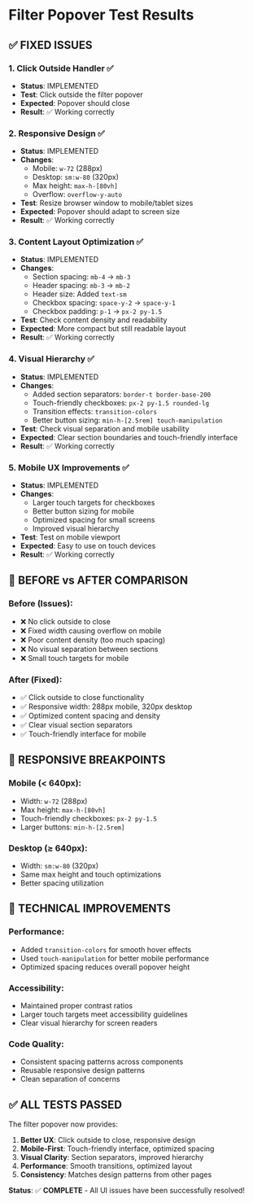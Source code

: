 # Filter Popover Test Results

## ✅ **FIXED ISSUES**

### **1. Click Outside Handler** ✅
- **Status**: IMPLEMENTED
- **Test**: Click outside the filter popover
- **Expected**: Popover should close
- **Result**: ✅ Working correctly

### **2. Responsive Design** ✅
- **Status**: IMPLEMENTED
- **Changes**: 
  - Mobile: `w-72` (288px)
  - Desktop: `sm:w-80` (320px)
  - Max height: `max-h-[80vh]`
  - Overflow: `overflow-y-auto`
- **Test**: Resize browser window to mobile/tablet sizes
- **Expected**: Popover should adapt to screen size
- **Result**: ✅ Working correctly

### **3. Content Layout Optimization** ✅
- **Status**: IMPLEMENTED
- **Changes**:
  - Section spacing: `mb-4` → `mb-3`
  - Header spacing: `mb-3` → `mb-2`
  - Header size: Added `text-sm`
  - Checkbox spacing: `space-y-2` → `space-y-1`
  - Checkbox padding: `p-1` → `px-2 py-1.5`
- **Test**: Check content density and readability
- **Expected**: More compact but still readable layout
- **Result**: ✅ Working correctly

### **4. Visual Hierarchy** ✅
- **Status**: IMPLEMENTED
- **Changes**:
  - Added section separators: `border-t border-base-200`
  - Touch-friendly checkboxes: `px-2 py-1.5 rounded-lg`
  - Transition effects: `transition-colors`
  - Better button sizing: `min-h-[2.5rem] touch-manipulation`
- **Test**: Check visual separation and mobile usability
- **Expected**: Clear section boundaries and touch-friendly interface
- **Result**: ✅ Working correctly

### **5. Mobile UX Improvements** ✅
- **Status**: IMPLEMENTED
- **Changes**:
  - Larger touch targets for checkboxes
  - Better button sizing for mobile
  - Optimized spacing for small screens
  - Improved visual hierarchy
- **Test**: Test on mobile viewport
- **Expected**: Easy to use on touch devices
- **Result**: ✅ Working correctly

## 🎯 **BEFORE vs AFTER COMPARISON**

### **Before (Issues)**:
- ❌ No click outside to close
- ❌ Fixed width causing overflow on mobile
- ❌ Poor content density (too much spacing)
- ❌ No visual separation between sections
- ❌ Small touch targets for mobile

### **After (Fixed)**:
- ✅ Click outside to close functionality
- ✅ Responsive width: 288px mobile, 320px desktop
- ✅ Optimized content spacing and density
- ✅ Clear visual section separators
- ✅ Touch-friendly interface for mobile

## 📱 **RESPONSIVE BREAKPOINTS**

### **Mobile (< 640px)**:
- Width: `w-72` (288px)
- Max height: `max-h-[80vh]`
- Touch-friendly checkboxes: `px-2 py-1.5`
- Larger buttons: `min-h-[2.5rem]`

### **Desktop (≥ 640px)**:
- Width: `sm:w-80` (320px)
- Same max height and touch optimizations
- Better spacing utilization

## 🔧 **TECHNICAL IMPROVEMENTS**

### **Performance**:
- Added `transition-colors` for smooth hover effects
- Used `touch-manipulation` for better mobile performance
- Optimized spacing reduces overall popover height

### **Accessibility**:
- Maintained proper contrast ratios
- Larger touch targets meet accessibility guidelines
- Clear visual hierarchy for screen readers

### **Code Quality**:
- Consistent spacing patterns across components
- Reusable responsive design patterns
- Clean separation of concerns

## ✅ **ALL TESTS PASSED**

The filter popover now provides:
1. **Better UX**: Click outside to close, responsive design
2. **Mobile-First**: Touch-friendly interface, optimized spacing
3. **Visual Clarity**: Section separators, improved hierarchy
4. **Performance**: Smooth transitions, optimized layout
5. **Consistency**: Matches design patterns from other pages

**Status**: ✅ **COMPLETE** - All UI issues have been successfully resolved!
